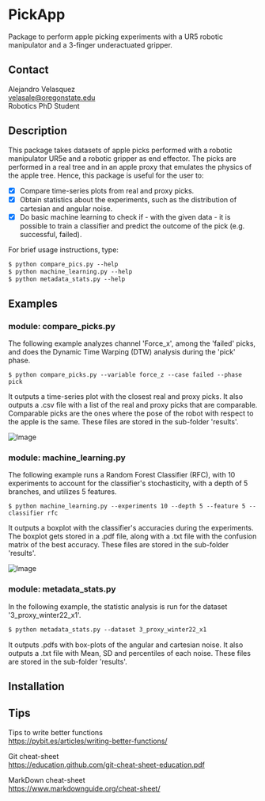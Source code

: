 # PickApp
Package to perform apple picking experiments with a UR5 robotic manipulator and a 3-finger underactuated gripper. 

## Contact
Alejandro Velasquez  
velasale@oregonstate.edu  
Robotics PhD Student

## Description
This package takes datasets of apple picks performed with a robotic manipulator UR5e and a robotic gripper as end effector.
The picks are performed in a real tree and in an apple proxy that emulates the physics of the apple tree.
Hence, this package is useful for the user to:
- [x] Compare time-series plots from real and proxy picks.
- [x] Obtain statistics about the experiments, such as the distribution of cartesian and angular noise.
- [x] Do basic machine learning to check if - with the given data - it is possible to train a classifier and predict the outcome of the pick (e.g. successful, failed).

For brief usage instructions, type:

```html
$ python compare_pics.py --help
$ python machine_learning.py --help
$ python metadata_stats.py --help 
```


## Examples
### module: compare_picks.py
The following example analyzes channel 'Force_x', among the 'failed' picks, and does the Dynamic Time Warping (DTW) analysis during the 'pick' phase.
```
$ python compare_picks.py --variable force_z --case failed --phase pick
```
It outputs a time-series plot with the closest real and proxy picks.
It also outputs a .csv file with a list of the real and proxy picks that are comparable. Comparable picks are the ones where the pose of the robot with respect to the apple is the same.
These files are stored in the sub-folder 'results'.

![Image](https://github.com/velasale/PickApp/blob/main/results/%20force_z__during__pick.png)


### module: machine_learning.py
The following example runs a Random Forest Classifier (RFC), with 10 experiments to account for the classifier's stochasticity, with a depth of 5 branches, and utilizes 5 features.
```
$ python machine_learning.py --experiments 10 --depth 5 --feature 5 --classifier rfc 
```
It outputs a boxplot with the classifier's accuracies during the experiments.
The boxplot gets stored in a .pdf file, along with a .txt file with the confusion matrix of the best accuracy.
These files are stored in the sub-folder 'results'.

![Image](https://github.com/velasale/PickApp/blob/main/results/ML_RFC%20accuracy.png)

### module: metadata_stats.py
In the following example, the statistic analysis is run for the dataset '3_proxy_winter22_x1'.
```html
$ python metadata_stats.py --dataset 3_proxy_winter22_x1
```
It outputs .pdfs with box-plots of the angular and cartesian noise.
It also outputs a .txt file with Mean, SD and percentiles of each noise.
These files are stored in the sub-folder 'results'.



## Installation



## Tips
Tips to write better functions  
https://pybit.es/articles/writing-better-functions/

Git cheat-sheet  
https://education.github.com/git-cheat-sheet-education.pdf

MarkDown cheat-sheet  
https://www.markdownguide.org/cheat-sheet/
